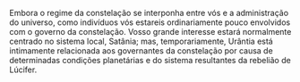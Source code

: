 ﻿Embora o regime da constelação se interponha entre vós e a administração do universo, como indivíduos vós estareis ordinariamente pouco envolvidos com o governo da constelação. Vosso grande interesse estará normalmente centrado no sistema local, Satânia; mas, temporariamente, Urântia está intimamente relacionada aos governantes da constelação por causa de determinadas condições planetárias e do sistema resultantes da rebelião de Lúcifer.